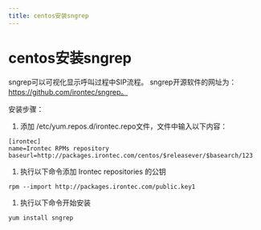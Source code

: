 ```yaml
---
title: centos安装sngrep
---
```


# centos安装sngrep

sngrep可以可视化显示呼叫过程中SIP流程。
sngrep开源软件的网址为：https://github.com/irontec/sngrep。


安装步骤：

1. 添加 /etc/yum.repos.d/irontec.repo文件，文件中输入以下内容：

```
[irontec]
name=Irontec RPMs repository
baseurl=http://packages.irontec.com/centos/$releasever/$basearch/123
```

1. 执行以下命令添加 Irontec repositories 的公钥

```
rpm --import http://packages.irontec.com/public.key1
```

1. 执行以下命令开始安装

```
yum install sngrep
```
